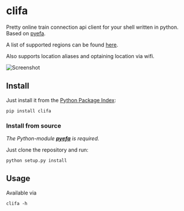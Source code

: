clifa
=====

Pretty online train connection api client for your shell written in python. Based on [pyefa](https://github.com/NoMoKeTo/pyefa).

A list of supported regions can be found [here](https://github.com/NoMoKeTo/pyefa/wiki/Supported-Regions).

Also supports location aliases and optaining location via wifi.

![Screenshot](https://raw.github.com/NoMoKeTo/clifa/master/screenshot.png)

## Install

Just install it from the [Python Package Index](https://pypi.python.org/pypi/clifa):

```
pip install clifa
```

### Install from source

*The Python-module __[pyefa](https://github.com/NoMoKeTo/pyefa)__ is required.*

Just clone the repository and run:

```
python setup.py install
```

## Usage

Available via

```
clifa -h
```
